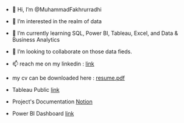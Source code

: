 - 👋 Hi, I’m @MuhammadFakhrurradhi
- 👀 I’m interested in the realm of data
- 🌱 I’m currently learning SQL, Power BI, Tableau, Excel, and Data & Business Analytics
- 💞️ I’m looking to collaborate on those data fieds.
- 📫 reach me on my linkedin : [link](https://www.linkedin.com/in/muhammad-fakhrurradhi)
- my cv can be downloaded here : [resume.pdf](https://github.com/MuhammadFakhrurradhi/MuhammadFakhrurradhi/files/13427235/Muhammad.Fakhrurradhi.CV.pdf)

- Tableau Public [link](https://public.tableau.com/app/profile/muhammad.fakhrurradhi)
- Project's Documentation [Notion](https://muhammadfakhrurradhi.notion.site/Posted-Projects-adeacad67f4b45fd87da78f2275d03b8?pvs=4)
- Power BI Dashboard [link](https://www.novypro.com/profile_projects/muhammadfakhrurradhi)


<!---
MuhammadFakhrurradhi/MuhammadFakhrurradhi is a ✨ special ✨ repository because its `README.md` (this file) appears on your GitHub profile.
You can click the Preview link to take a look at your changes.
--->
